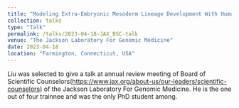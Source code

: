 ```yaml
---
title: "Modeling Extra-Embryonic Mesoderm Lineage Development With Human Induced Pluripotent Stem Cells"
collection: talks
type: "Talk"
permalink: /talks/2023-04-18-JAX_BSC-talk
venue: "The Jackson Laboratory For Genomic Medicine"
date: 2023-04-18
location: "Farmington, Connecticut, USA"
---
```


Liu was selected to give a talk at annual review meeting of Board of Scientific Counselors(https://www.jax.org/about-us/our-leaders/scientific-counselors) of the Jackson Laboratory For Genomic Medicine. He is the one out of four trainnee and was the only PhD student among.

